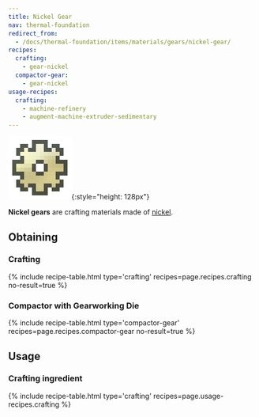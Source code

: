 ```yaml
---
title: Nickel Gear
nav: thermal-foundation
redirect_from:
  - /docs/thermal-foundation/items/materials/gears/nickel-gear/
recipes:
  crafting:
    - gear-nickel
  compactor-gear:
    - gear-nickel
usage-recipes:
  crafting:
    - machine-refinery
    - augment-machine-extruder-sedimentary
---
```


![Nickel gear](/assets/images/thermal-foundation/gear-nickel.png){:style="height: 128px"}


**Nickel gears** are crafting materials made of [nickel](/docs/nickel-ingot/).


Obtaining
---------

### Crafting
{% include recipe-table.html type='crafting' recipes=page.recipes.crafting no-result=true %}

### Compactor with Gearworking Die
{% include recipe-table.html type='compactor-gear' recipes=page.recipes.compactor-gear no-result=true %}


Usage
-----

### Crafting ingredient
{% include recipe-table.html type='crafting' recipes=page.usage-recipes.crafting %}
